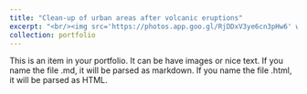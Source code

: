 ```yaml
---
title: "Clean-up of urban areas after volcanic eruptions"
excerpt: "<br/><img src='https://photos.app.goo.gl/RjDDxV3ye6cn3pHw6' width="500" height="300">"
collection: portfolio
---
```


This is an item in your portfolio. It can be have images or nice text. If you name the file .md, it will be parsed as markdown. If you name the file .html, it will be parsed as HTML. 

